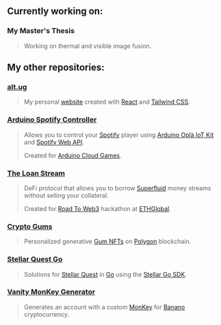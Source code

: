 ## Currently working on:

### My Master's Thesis
> Working on thermal and visible image fusion.

## My other repositories:

### [alt.ug](https://github.com/altugbakan/alt.ug)
> My personal [website](https://alt.ug) created with [React](https://reactjs.org/) and [Tailwind CSS](https://tailwindcss.com/).

### [Arduino Spotify Controller](https://github.com/altugbakan/arduino-spotify-controller)
> Allows you to control your [Spotify](https://spotify.com) player using [Arduino Oplà IoT Kit](https://opla.arduino.cc) and [Spotify Web API](https://developer.spotify.com/documentation/web-api/).
> 
> Created for [Arduino Cloud Games](https://store-usa.arduino.cc/pages/acg).

### [The Loan Stream](https://github.com/theloanstream/thels)
> DeFi protocol that allows you to borrow [Superfluid](https://github.com/superfluid-finance/protocol-monorepo) money streams without selling your collateral.
> 
> Created for [Road To Web3](https://web3.ethglobal.com/) hackathon at [ETHGlobal](https://ethglobal.com/).

### [Crypto Gums](https://github.com/altugbakan/crypto-gums)
> Personalized generative [Gum NFTs](https://cryptogum.shop) on [Polygon](https://polygon.technology/) blockchain.

### [Stellar Quest Go](https://github.com/altugbakan/stellar-quest-go)
> Solutions for [Stellar Quest](https://quest.stellar.org/) in [Go](https://golang.org/) using the [Stellar Go SDK](https://github.com/stellar/go).

### [Vanity MonKey Generator](https://github.com/altugbakan/vanity-monkey-generator)
> Generates an account with a custom [MonKey](https://monkey.banano.cc/) for [Banano](https://banano.cc/) cryptocurrency.

